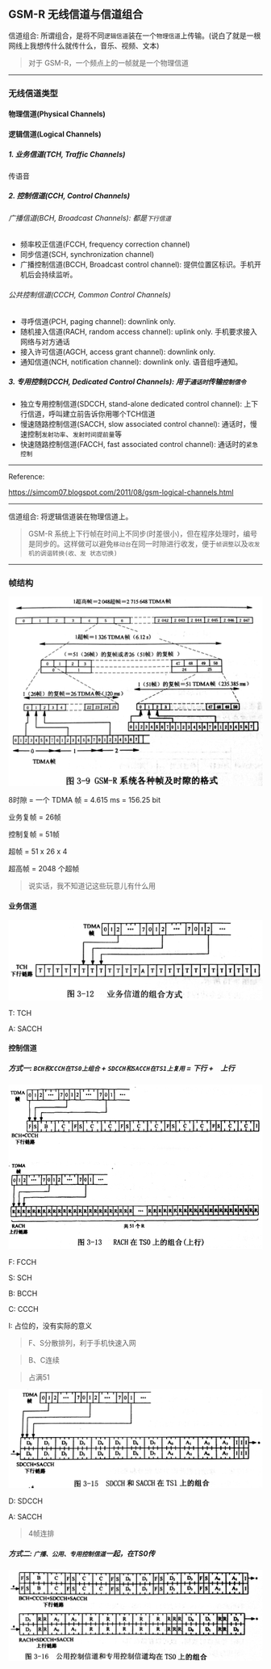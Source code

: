 ## GSM-R 无线信道与信道组合

信道组合: 所谓组合，是将不同`逻辑信道`装在一个`物理信道`上传输。(说白了就是一根网线上我想传什么就传什么，音乐、视频、文本)

> 对于 GSM-R，一个频点上的一帧就是一个物理信道

___

### 无线信道类型

#### 物理信道(Physical Channels)

#### 逻辑信道(Logical Channels)

##### 1. 业务信道(TCH, Traffic Channels)

传语音

##### 2. 控制信道(CCH, Control Channels)

###### 广播信道(BCH, Broadcast Channels): 都是`下行信道`

* 频率校正信道(FCCH, frequency correction channel)
* 同步信道(SCH, synchronization channel)
* 广播控制信道(BCCH, Broadcast control channel): 提供位置区标识。手机开机后会持续监听。

###### 公共控制信道(CCCH, Common Control Channels)

* 寻呼信道(PCH, paging channel): downlink only.
* 随机接入信道(RACH, random access channel): uplink only. 手机要求接入网络与对方通话
* 接入许可信道(AGCH, access grant channel): downlink only.
* 通知信道(NCH, notification channel): downlink only. 语音组呼通知。

##### 3. 专用控制(DCCH, Dedicated Control Channels): 用于`通话时`传输`控制信令`

* 独立专用控制信道(SDCCH, stand-alone dedicated control channel): 上下行信道，呼叫建立前告诉你用哪个TCH信道
* 慢速随路控制信道(SACCH, slow associated control channel): 通话时，慢速控制`发射功率`、`发射时间提前量`等
* 快速随路控制信道(FACCH, fast associated control channel): 通话时的`紧急控制`

___

Reference:

https://simcom07.blogspot.com/2011/08/gsm-logical-channels.html

___

信道组合: 将逻辑信道装在物理信道上。

> GSM-R 系统上下行帧在时间上不同步(时差很小)，但在程序处理时，编号是同步的。这样做可以避免`移动台`在同一时隙进行收发，便于`帧调整`以及`收发机的调谐转换(收、发 状态切换)`

___

### 帧结构

![](/assets/GSM-R系统各种帧及时隙的格式.jpg)

8时隙 = 一个 TDMA 帧 = 4.615 ms = 156.25 bit

业务复帧 = 26帧

控制复帧 = 51帧

超帧 = 51 x 26 x 4

超高帧 = 2048 个超帧

> 说实话，我不知道记这些玩意儿有什么用

#### 业务信道

![](/assets/业务信道的组合方式.jpg)

T: TCH

A: SACCH

#### 控制信道

##### 方式一: `BCH和CCCH在TS0上组合` + `SDCCH和SACCH在TS1上复用` = 下行 +　上行

![](/assets/RACH在TS0上的组合.jpg) 

F: FCCH

S: SCH

B: BCCH

C: CCCH

I: 占位的，没有实际的意义

> F、S分散排列，利于手机快速入网

> B、C连续

> 占满51

![](/assets/SDCCH和SACCH在TS1上的组合.jpg)

D: SDCCH

A: SACCH

> 4帧连排

##### 方式二: `广播、公用、专用控制信道`一起，在TS0传

![](/assets/所有控制信道均在TS0上的组合.jpg)